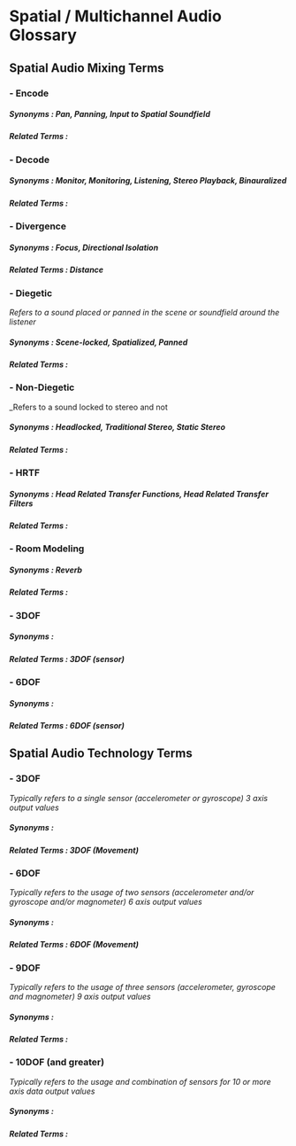 # Spatial / Multichannel Audio Glossary

## Spatial Audio Mixing Terms

### - Encode
##### Synonyms : Pan, Panning, Input to Spatial Soundfield
##### Related Terms :

### - Decode
##### Synonyms : Monitor, Monitoring, Listening, Stereo Playback, Binauralized
##### Related Terms :

### - Divergence
##### Synonyms : Focus, Directional Isolation
##### Related Terms : Distance

### - Diegetic
_Refers to a sound placed or panned in the scene or soundfield around the listener_
##### Synonyms : Scene-locked, Spatialized, Panned
##### Related Terms :

### - Non-Diegetic 
_Refers to a sound locked to stereo and not
##### Synonyms : Headlocked, Traditional Stereo, Static Stereo
##### Related Terms :

### - HRTF
##### Synonyms : Head Related Transfer Functions, Head Related Transfer Filters
##### Related Terms :

### - Room Modeling
##### Synonyms : Reverb
##### Related Terms :

### - 3DOF
##### Synonyms : 
##### Related Terms : 3DOF (sensor)

### - 6DOF
##### Synonyms : 
##### Related Terms : 6DOF (sensor)

## Spatial Audio Technology Terms

### - 3DOF
_Typically refers to a single sensor (accelerometer or gyroscope) 3 axis output values_
##### Synonyms : 
##### Related Terms : 3DOF (Movement)

### - 6DOF
_Typically refers to the usage of two sensors (accelerometer and/or gyroscope and/or magnometer) 6 axis output values_
##### Synonyms : 
##### Related Terms : 6DOF (Movement)

### - 9DOF
_Typically refers to the usage of three sensors (accelerometer, gyroscope and magnometer) 9 axis output values_
##### Synonyms : 
##### Related Terms : 

### - 10DOF (and greater)
_Typically refers to the usage and combination of sensors for 10 or more axis data output values_
##### Synonyms : 
##### Related Terms : 
